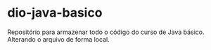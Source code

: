 # dio-java-basico
Repositório para armazenar todo o código do curso de Java básico.
Alterando o arquivo de forma local.
